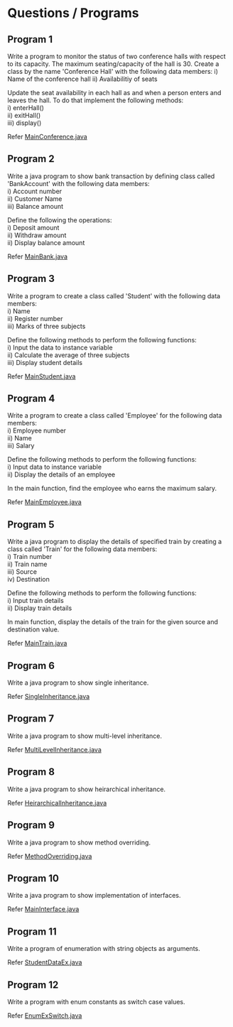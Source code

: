 # Questions / Programs

## Program 1

Write a program to monitor the status of two conference halls with respect to its capacity. The maximum seating/capacity of the hall is 30. Create a class by the name 'Conference Hall' with the following data members:
i) Name of the conference hall
ii) Availabilitiy of seats

Update the seat availability in each hall as and when a person enters and leaves the hall. To do that implement the following methods: </br>
i) enterHall() </br>
ii) exitHall() </br>
iii) display() </br>

Refer [MainConference.java](MainConference.java)

## Program 2

Write a java program to show bank transaction by defining class called 'BankAccount' with the following data members: </br>
i) Account number </br>
ii) Customer Name </br>
iii) Balance amount </br>

Define the following the operations: </br>
i) Deposit amount </br>
ii) Withdraw amount </br>
ii) Display balance amount </br>

Refer [MainBank.java](MainBank.java)

## Program 3

Write a program to create a class called 'Student' with the following data members: </br>
i) Name </br>
ii) Register number </br>
iii) Marks of three subjects </br>

Define the following methods to perform the following functions: </br>
i) Input the data to instance variable </br>
ii) Calculate the average of three subjects </br>
iii) Display student details </br>

Refer [MainStudent.java](MainStudent.java)

## Program 4

Write a program to create a class called 'Employee' for the following data members: </br>
i) Employee number </br>
ii) Name </br>
iii) Salary </br>

Define the following methods to perform the following functions: </br>
i) Input data to instance variable </br>
ii) Display the details of an employee </br>

In the main function, find the employee who earns the maximum salary.

Refer [MainEmployee.java](MainEmployee.java)

## Program 5

Write a java program to display the details of specified train by creating a class called 'Train' for the following data members: </br>
i) Train number </br>
ii) Train name </br>
iii) Source </br>
iv) Destination </br>

Define the following methods to perform the following functions: </br>
i) Input train details </br>
ii) Display train details </br>

In main function, display the details of the train for the given source and destination value.

Refer [MainTrain.java](MainTrain.java)

## Program 6

Write a java program to show single inheritance.

Refer [SingleInheritance.java](SingleInheritance.java)

## Program 7

Write a java program to show multi-level inheritance.

Refer [MultiLevelInheritance.java](MultiLevelInheritance.java)

## Program 8

Write a java program to show heirarchical inheritance.

Refer [HeirarchicalInheritance.java](HeirarchicalInheritance.java)

## Program 9

Write a java program to show method overriding.

Refer [MethodOverriding.java](MethodOverriding.java)

## Program 10

Write a java program to show implementation of interfaces.

Refer [MainInterface.java](MainInterface.java)

## Program 11

Write a program of enumeration with string objects as arguments.

Refer [StudentDataEx.java](StudentDataEx.java)

## Program 12

Write a program with enum constants as switch case values.

Refer [EnumExSwitch.java](EnumExSwitch.java)

